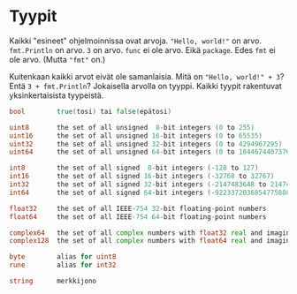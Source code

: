 # Tyypit

Kaikki "esineet" ohjelmoinnissa ovat arvoja. `"Hello, world!"` on arvo. `fmt.Println` on arvo. `3` on arvo. `func` ei ole arvo. Eikä `package`. Edes `fmt` ei ole arvo. (Mutta `"fmt"` on.)

Kuitenkaan kaikki arvot eivät ole samanlaisia. Mitä on `"Hello, world!" + 3`? Entä `3 + fmt.Println`? Jokaisella arvolla on tyyppi. Kaikki tyypit rakentuvat yksinkertaisista tyypeistä.

```Go
bool        true(tosi) tai false(epätosi)

uint8       the set of all unsigned  8-bit integers (0 to 255)
uint16      the set of all unsigned 16-bit integers (0 to 65535)
uint32      the set of all unsigned 32-bit integers (0 to 4294967295)
uint64      the set of all unsigned 64-bit integers (0 to 18446744073709551615)

int8        the set of all signed  8-bit integers (-128 to 127)
int16       the set of all signed 16-bit integers (-32768 to 32767)
int32       the set of all signed 32-bit integers (-2147483648 to 2147483647)
int64       the set of all signed 64-bit integers (-9223372036854775808 to 9223372036854775807)

float32     the set of all IEEE-754 32-bit floating-point numbers
float64     the set of all IEEE-754 64-bit floating-point numbers

complex64   the set of all complex numbers with float32 real and imaginary parts
complex128  the set of all complex numbers with float64 real and imaginary parts

byte        alias for uint8
rune        alias for int32

string      merkkijono
```
